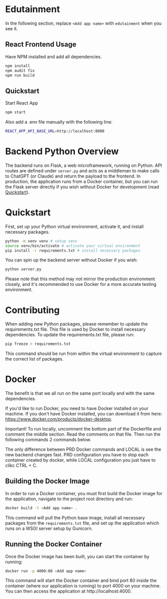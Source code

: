 # Edutainment

In the following section, replace `<Add app name>` with `edutainment` when you see it. 

## React Frontend Usage

Have NPM installed and add all dependencies.

```bash
npm install
npm audit fix
npm run build
```
## Quickstart

Start React App
```bash
npm start
```

Also add a .env file manually with the following line: 
```bash
REACT_APP_API_BASE_URL=http://localhost:8000
```

# Backend Python Overview

The backend runs on Flask, a web microframework, running on Python. API routes are defined under `server.py` and acts as a middleman to make calls to ChatGPT (or Claude) and return the payload to the frontend. In production, the application runs from a Docker container, but you can run the Flask server directly if you wish without Docker for development (read [Quickstart](#Quickstart)).

# Quickstart

First, set up your Python virtual environment, activate it, and install necessary packages.

```bash
python -m venv venv # setup venv
source venv/bin/activate # activate your virtual environment
pip install -r requirements.txt # install necessary packages
```

You can spin up the backend server without Docker if you wish:

```bash
python server.py
```

Please note that this method may not mirror the production environment closely, and it's recommended to use Docker for a more accurate testing environment.

# Contributing

When adding new Python packages, please remember to update the requirements.txt file. This file is used by Docker to install necessary dependencies. To update the requirements.txt file, please run:

```bash
pip freeze > requirements.txt
```

This command should be run from within the virtual environment to capture the correct list of packages.

# Docker

The benefit is that we all run on the same port locally and with the same dependencies. 

If you'd like to run Docker, you need to have Docker installed on your machine. If you don't have Docker installed, you can download it from here: https://www.docker.com/products/docker-desktop.

Important! To run locally, uncomment the bottom part of the Dockerfile and comment the middle section. Read the comments on that file. Then run the following commands 2 commands below. 

The only difference between PRD Docker commands and LOCAL is see the new backend changes fast. PRD configuration you have to stop each container created by docker, while LOCAL configuration you just have to clikc CTRL + C.

## Building the Docker Image

In order to run a Docker container, you must first build the Docker image for the application, navigate to the project root directory and run:

```bash
docker build -t <Add app name> .
```

This command will pull the Python base image, install all necessary packages from the `requirements.txt` file, and set up the application which runs on a WSGI server setup by Gunicorn.

## Running the Docker Container

Once the Docker image has been built, you can start the container by running:

```bash
docker run -p 4000:80 <Add app name>
```

This command will start the Docker container and bind port 80 inside the container (where our application is running) to port 4000 on your machine. You can then access the application at http://localhost:4000.

